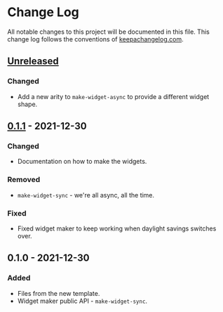 # Change Log
All notable changes to this project will be documented in this file. This change log follows the conventions of [keepachangelog.com](http://keepachangelog.com/).

## [Unreleased]
### Changed
- Add a new arity to `make-widget-async` to provide a different widget shape.

## [0.1.1] - 2021-12-30
### Changed
- Documentation on how to make the widgets.

### Removed
- `make-widget-sync` - we're all async, all the time.

### Fixed
- Fixed widget maker to keep working when daylight savings switches over.

## 0.1.0 - 2021-12-30
### Added
- Files from the new template.
- Widget maker public API - `make-widget-sync`.

[Unreleased]: https://github.com/your-name/todo-clean-architecture/compare/0.1.1...HEAD
[0.1.1]: https://github.com/your-name/todo-clean-architecture/compare/0.1.0...0.1.1

